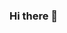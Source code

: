 ### Hi there 👋

<!--
**Adithyan-BS/Adithyan-BS** is a ✨ _special_ ✨ repository because its `README.md` (this file) appears on your GitHub profile.


- 🔭 I’m currently working on Game Devlopment
- 🌱 I’m currently learning Unity 3D
-
![cover](Assets/Replaced_TermiteLair.gif)
-->
